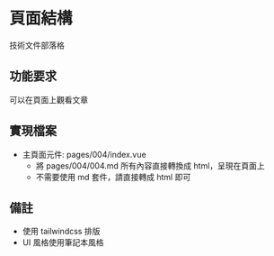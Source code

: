 # 頁面結構

技術文件部落格

## 功能要求

可以在頁面上觀看文章

## 實現檔案

- 主頁面元件: pages/004/index.vue
    - 將 pages/004/004.md 所有內容直接轉換成 html，呈現在頁面上
    - 不需要使用 md 套件，請直接轉成 html 即可

## 備註

- 使用 tailwindcss 排版
- UI 風格使用筆記本風格
